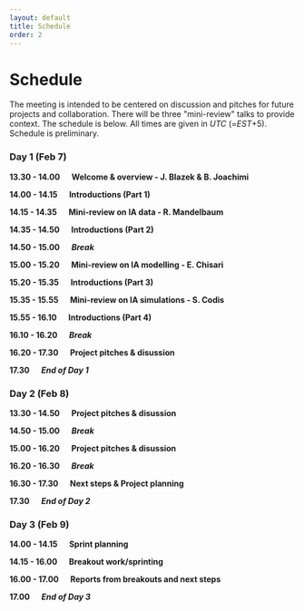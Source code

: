 ```yaml
---
layout: default
title: Schedule
order: 2
---
```


# Schedule

The meeting is intended to be centered on discussion and pitches for future projects and collaboration. There will be three "mini-review" talks to provide context. The schedule is below. All times are given in _UTC_ (=_EST_+5). Schedule is preliminary.

### Day 1 (Feb 7)

**13.30 - 14.00 &emsp; Welcome & overview - J. Blazek & B. Joachimi**

**14.00 - 14.15 &emsp; Introductions (Part 1)**

**14.15 - 14.35 &emsp; Mini-review on IA data - R. Mandelbaum**

**14.35 - 14.50 &emsp; Introductions (Part 2)**

**14.50 - 15.00 &emsp; _Break_**

**15.00 - 15.20 &emsp; Mini-review on IA modelling - E. Chisari**

**15.20 - 15.35 &emsp; Introductions (Part 3)**

**15.35 - 15.55 &emsp; Mini-review on IA simulations - S. Codis**

**15.55 - 16.10 &emsp; Introductions (Part 4)**

**16.10 - 16.20 &emsp; _Break_**

**16.20 - 17.30 &emsp; Project pitches & disussion**

**17.30 &emsp; _End of Day 1_**


### Day 2 (Feb 8)

**13.30 - 14.50 &emsp; Project pitches & disussion**

**14.50 - 15.00 &emsp; _Break_**

**15.00 - 16.20 &emsp; Project pitches & disussion**

**16.20 - 16.30 &emsp; _Break_**

**16.30 - 17.30 &emsp; Next steps & Project planning**

**17.30 &emsp; _End of Day 2_**


### Day 3 (Feb 9)

**14.00 - 14.15 &emsp; Sprint planning**

**14.15 - 16.00 &emsp; Breakout work/sprinting**

**16.00 - 17.00 &emsp; Reports from breakouts and next steps**

**17.00 &emsp; _End of Day 3_**


